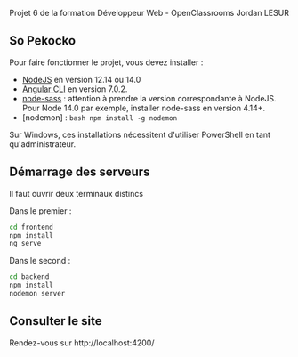 Projet 6 de la formation Développeur Web - OpenClassrooms
Jordan LESUR

## So Pekocko

Pour faire fonctionner le projet, vous devez installer :
- [NodeJS](https://nodejs.org/en/download/) en version 12.14 ou 14.0 
- [Angular CLI](https://github.com/angular/angular-cli) en version 7.0.2.
- [node-sass](https://www.npmjs.com/package/node-sass) : attention à prendre la version correspondante à NodeJS. Pour Node 14.0 par exemple, installer node-sass en version 4.14+.
- [nodemon] : ```bash npm install -g nodemon```

Sur Windows, ces installations nécessitent d'utiliser PowerShell en tant qu'administrateur.

## Démarrage des serveurs

Il faut ouvrir deux terminaux distincs

Dans le premier :
```bash
cd frontend
npm install
ng serve
```

Dans le second :
```bash
cd backend
npm install
nodemon server
```

## Consulter le site

Rendez-vous sur http://localhost:4200/
